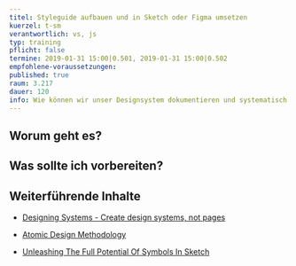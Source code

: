 ```yaml
---
titel: Styleguide aufbauen und in Sketch oder Figma umsetzen
kuerzel: t-sm
verantwortlich: vs, js
typ: training
pflicht: false
termine: 2019-01-31 15:00|0.501, 2019-01-31 15:00|0.502
empfohlene-voraussetzungen:
published: true
raum: 3.217
dauer: 120
info: Wie können wir unser Designsystem dokumentieren und systematisch in Sketch oder Figma abbilden?
---
```

## Worum geht es?


## Was sollte ich vorbereiten?


## Weiterführende Inhalte

* [Designing Systems - Create design systems, not pages](http://atomicdesign.bradfrost.com/chapter-1/)

* [Atomic Design Methodology](http://atomicdesign.bradfrost.com/chapter-2/)

* [Unleashing The Full Potential Of Symbols In Sketch](https://www.smashingmagazine.com/2017/04/symbols-sketch/)

  ​


